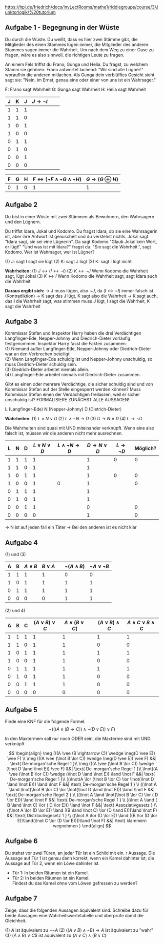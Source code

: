 https://hpi.de/friedrich/docs/InvLectRooms/mathe1/riddlegroups/course/3/Junktorlogik/%20tutorium

## Aufgabe 1 - Begegnung in der Wüste

Du durch die Wüste. Du weißt, dass es hier zwei Stämme gibt, die Mitglieder des einen Stammes lügen immer, die Mitglieder des anderen Stammes sagen immer die Wahrheit. Um nach dem Weg zu einer Oase zu fragen, wäre es also sinnvoll, die richtigen Leute zu fragen.

An einem Fels triffst du Frano, Gunga und Helia. Du fragst, zu welchem Stamm sie gehören. Frano antwortet lachend: "Wir sind alle Lügner!" woraufhin die anderen mitlachen. Als Gunga dein verblüfftes Gesicht sieht sagt sie: "Nein, im Ernst, genau eine oder einer von uns ist ein Wahrsager."

F: Frano sagt Wahrheit
G: Gunga sagt Wahrheit
H: Helia sagt Wahrheit

| J   | K   | J   | $J \to \lnot I$ |     |     |
| --- | --- | --- | --------------- | --- | --- |
| 1   | 1   | 1   |                 |     |     |
| 1   | 1   | 0   |                 |     |     |
| 1   | 0   | 1   |                 |     |     |
| 1   | 0   | 0   |                 |     |     |
| 0   | 1   | 1   |                 |     |     |
| 0   | 1   | 0   |                 |     |     |
| 0   | 0   | 1   |                 |     |     |
| 0   | 0   | 0   |                 |     |     |


| F   | G   | H   | $F\leftrightarrow(\lnot F \land \lnot G \land \lnot H)$ | $G \to (G \oplus H)$ |
| --- | --- | --- | ------------------------------------------------------- | -------------------- |
| 0   | 1   | 0   | 1                                                       | 1                    |
## Aufgabe 2

Du bist in einer Wüste mit zwei Stämmen als Bewohnern, den Wahrsagern und den Lügnern.

Du triffst Idara, Jokal und Kodomo. Du fragst Idara, ob sie eine Wahrsagerin ist, aber ihre Antwort ist genuschelt und du verstehst nichts. Jokal sagt "Idara sagt, sie sei eine Lügnerin". Da sagt Kodomo "Glaub Jokal kein Wort, er lügt!" "Und was ist mit Idara?" fragst du. "Sie sagt die Wahrheit.", sagt Kodomo. Wer ist Wahrsager, wer ist Lügner?

(1) J: sagt I sagt sie lügt
(2) K: sagt J lügt
(3) K: sagt I lügt nicht

**Wahrheiten:**
(1) $J \leftrightarrow (I \leftrightarrow \lnot I)$ 
(2) $K \leftrightarrow \lnot J$ Wenn Kodomo die Wahrheit sagt, lügt Jokal
(3) $K \leftrightarrow I$ Wenn Kodomo die Wahrheit sagt, sagt Idara auch die Wahrheit

**Daraus ergibt sich:**
-> J muss lügen, also $\lnot J$, da $(I \leftrightarrow \lnot I)$ immer falsch ist (Kontradiktion)
-> K sagt das J lügt, K sagt also die Wahrheit
-> K sagt auch, das I die Wahrheit sagt, was stimmen muss
J lügt, I sagt die Wahrheit, K sagt die Wahrheit

## Aufgabe 3

Kommissar Stefan und Inspektor Harry haben die drei Verdächtigen Langfinger-Ede, Nepper-Johnny und Diedrich-Dieter vorläufig festgenommen. Inspektor Harry fasst die Fakten zusammen:  
(1) Niemand außer Langfinger-Ede, Nepper-Johnny oder Diedrich-Dieter war an den Verbrechen beteiligt  
(2) Wenn Langfinger-Ede schuldig ist und Nepper-Johnny unschuldig, so muss Diedrich-Dieter schuldig sein.  
(3) Diedrich-Dieter arbeitet niemals allein.  
(4) Langfinger-Ede arbeitet niemals mit Diedrich-Dieter zusammen.

Gibt es einen oder mehrere Verdächtige, die sicher schuldig sind und von Kommissar Stefan auf der Stelle eingesperrt werden können? Muss Kommissar Stefan einen der Verdächtigen freilassen, weil er sicher unschuldig ist? FORMALISIERE ZUNÄCHST ALLE AUSSAGEN!

L (Langfinger-Ede)
N (Nepper-Johnny)
D (Dietrich-Dieter)

**Wahrheiten**:
(1) $L \lor N \lor D$
(2) $L \land \lnot N \to D$
(3) $D \to N \lor D$
(4) $L \to \lnot D$ 

Die Wahrheiten sind quasi mit UND miteinander verknüpft. Wenn eine also falsch ist, müssen wir die anderen nicht mehr ausrechnen.

| L   | N   | D   | $L \lor N \lor D$ | $L \land \lnot N \to D$ | $D \to N \lor D$ | $L \rightarrow \lnot D$ | Möglich? |
| --- | --- | --- | ----------------- | ----------------------- | ---------------- | ----------------------- | -------- |
| 1   | 1   | 1   | 1                 |                         | 1                | 0                       | 0        |
| 1   | 1   | 0   | 1                 |                         | 1                |                         |          |
| 1   | 0   | 1   | 1                 |                         | 1                | 0                       | 0        |
| 1   | 0   | 0   | 1                 | 0                       | 1                |                         | 0        |
| 0   | 1   | 1   | 1                 |                         | 1                |                         |          |
| 0   | 1   | 0   | 1                 |                         | 1                |                         |          |
| 0   | 0   | 1   | 1                 |                         | 0                |                         | 0        |
| 0   | 0   | 0   | 0                 |                         | 1                |                         | 0        |
-> N ist auf jeden fall ein Täter
-> Bei den anderen ist es nicht klar
## Aufgabe 4
 
(1) und (3)

| A   | B   | $A \vee B$ | $B \vee A$ |     | $\neg (A \wedge B)$ | $\neg A \vee \neg B$ |
| --- | --- | ---------- | ---------- | --- | ------------------- | -------------------- |
| 1   | 1   | 1          | 1          |     | 0                   | 0                    |
| 1   | 0   | 1          | 1          |     | 1                   | 1                    |
| 0   | 1   | 1          | 1          |     | 1                   | 1                    |
| 0   | 0   | 0          | 0          |     | 1                   | 1                    |
(2)  und 4)

| A   | B   | C   | $(A \vee B) \vee C$ | $A \vee (B \vee C)$ |     | $(A \vee B) \wedge C$ | $A \wedge C \vee B \wedge C$ |
| --- | --- | --- | ------------------- | ------------------- | --- | --------------------- | ---------------------------- |
| 1   | 1   | 1   | 1                   | 1                   |     | 1                     | 1                            |
| 1   | 1   | 0   | 1                   | 1                   |     | 0                     | 0                            |
| 1   | 0   | 1   | 1                   | 1                   |     | 1                     | 1                            |
| 1   | 0   | 0   | 1                   | 1                   |     | 0                     | 0                            |
| 0   | 1   | 1   | 1                   | 1                   |     | 1                     | 1                            |
| 0   | 1   | 0   | 1                   | 1                   |     | 0                     | 0                            |
| 0   | 0   | 1   | 1                   | 1                   |     | 0                     | 0                            |
| 0   | 0   | 0   | 0                   | 0                   |     | 0                     | 0                            |
## Aufgabe 5

Finde eine KNF für die folgende Formel.
$$\neg (((A \vee (B  \rightarrow C)) \wedge \neg(D \vee E)) \vee F)$$

In den Maxtermem soll nur noch ODER sein, die Maxterme sind mit UND verknüpft

$$
\begin{align}
\neg (((A \vee (B  \rightarrow C)) \wedge \neg(D \vee E)) \vee F) \\
\neg (((A \vee (\lnot B  \lor C)) \wedge \neg(D \vee E)) \vee F)                      &&| \text{ De-morgan'sche Regel 1 }\\ 
\neg (((A \vee (\lnot B  \lor C)) \wedge (\lnot D \land \lnot E)) \vee F)                    &&| \text{ De-morgan'sche Regel 1 }\\ 
\lnot((A \vee (\lnot B  \lor C)) \wedge (\lnot D \land \lnot E)) \land \lnot F                    &&| \text{ De-morgan'sche Regel 1 }\\ 
((\lnot(A \lor (\lnot B  \lor C) \lor \lnot(\lnot D \land \lnot E))) \land \lnot F                    &&| \text{ De-morgan'sche Regel 1 } \\
((\lnot A \land \lnot(\lnot B  \lor C) \lor \lnot(\lnot D \land \lnot E))) \land \lnot F                    &&| \text{ De-morgan'sche Regel 2 } \\
((\lnot A \land \lnot(\lnot B  \lor C) \lor ( D \lor  E))) \land \lnot F                          &&| \text{ De-morgan'sche Regel 1 }  \\
((\lnot A \land ( B  \land \lnot C) \lor ( D \lor  E))) \land \lnot F                           &&| \text{ Assoziativgesetz }  \\
((\lnot A \lor (D \lor E)) \land ((B \land \lnot C) \lor (D \land E)))\land \lnot F)     &&| \text{ Distributivgesetz 1 } \\
((\lnot A \lor (D \lor E)) \land ((B \lor (D \lor E))\land(\lnot C \lor (D \lor E))))\land \lnot F)   &&| \text{ klammern wegnehmen }  
\end{align}
$$


## Aufgabe 6

Du stehst vor zwei Türen, an jeder Tür ist ein Schild mit ein. r Aussage. Die Aussage auf Tür 1 ist genau dann korrekt, wenn ein Kamel dahinter ist; die Aussage auf Tür 2, wenn ein Löwe dahinter ist.  
- Tür 1: In beiden Räumen ist ein Kamel.  
- Tür 2: In beiden Räumen ist ein Kamel.  
Findest du das Kamel ohne vom Löwen gefressen zu werden?
## Aufgabe 7

Zeige, dass die folgenden Aussagen äquivalent sind. Schreibe dazu für beide Aussagen eine Wahrheitswertetabelle und überprüfe damit die Gleichheit.

(1) $A$ ist äquivalent zu $¬¬A$
(2) $((A∨B)∧¬B)→A$ ist äquivalent zu "wahr"
(3) $(A∧B)∨C$$ ist äquivalent zu $(A∨C)∧(B∨C)$
